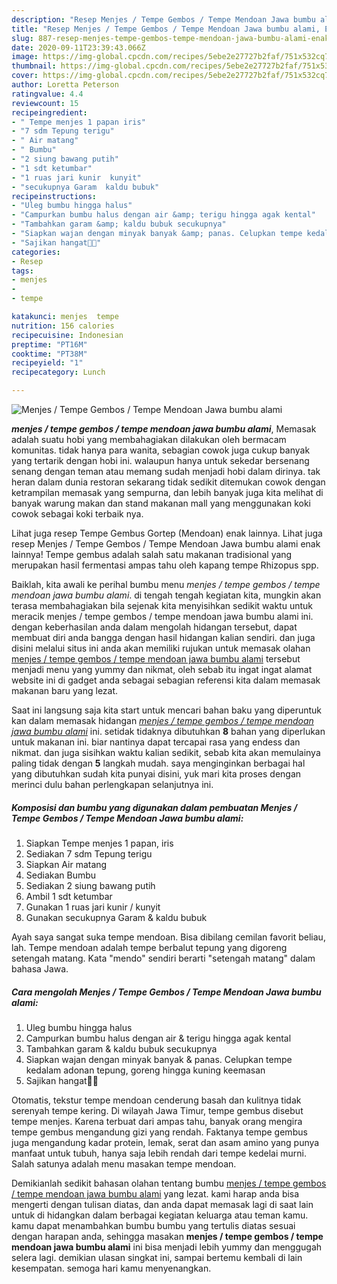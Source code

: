 ```yaml
---
description: "Resep Menjes / Tempe Gembos / Tempe Mendoan Jawa bumbu alami, Enak Banget"
title: "Resep Menjes / Tempe Gembos / Tempe Mendoan Jawa bumbu alami, Enak Banget"
slug: 887-resep-menjes-tempe-gembos-tempe-mendoan-jawa-bumbu-alami-enak-banget
date: 2020-09-11T23:39:43.066Z
image: https://img-global.cpcdn.com/recipes/5ebe2e27727b2faf/751x532cq70/menjes-tempe-gembos-tempe-mendoan-jawa-bumbu-alami-foto-resep-utama.jpg
thumbnail: https://img-global.cpcdn.com/recipes/5ebe2e27727b2faf/751x532cq70/menjes-tempe-gembos-tempe-mendoan-jawa-bumbu-alami-foto-resep-utama.jpg
cover: https://img-global.cpcdn.com/recipes/5ebe2e27727b2faf/751x532cq70/menjes-tempe-gembos-tempe-mendoan-jawa-bumbu-alami-foto-resep-utama.jpg
author: Loretta Peterson
ratingvalue: 4.4
reviewcount: 15
recipeingredient:
- " Tempe menjes 1 papan iris"
- "7 sdm Tepung terigu"
- " Air matang"
- " Bumbu"
- "2 siung bawang putih"
- "1 sdt ketumbar"
- "1 ruas jari kunir  kunyit"
- "secukupnya Garam  kaldu bubuk"
recipeinstructions:
- "Uleg bumbu hingga halus"
- "Campurkan bumbu halus dengan air &amp; terigu hingga agak kental"
- "Tambahkan garam &amp; kaldu bubuk secukupnya"
- "Siapkan wajan dengan minyak banyak &amp; panas. Celupkan tempe kedalam adonan tepung, goreng hingga kuning keemasan"
- "Sajikan hangat👌🏻"
categories:
- Resep
tags:
- menjes
- 
- tempe

katakunci: menjes  tempe 
nutrition: 156 calories
recipecuisine: Indonesian
preptime: "PT16M"
cooktime: "PT38M"
recipeyield: "1"
recipecategory: Lunch

---
```



![Menjes / Tempe Gembos / Tempe Mendoan Jawa bumbu alami](https://img-global.cpcdn.com/recipes/5ebe2e27727b2faf/751x532cq70/menjes-tempe-gembos-tempe-mendoan-jawa-bumbu-alami-foto-resep-utama.jpg)

<b><i>menjes / tempe gembos / tempe mendoan jawa bumbu alami</i></b>, Memasak adalah suatu hobi yang membahagiakan dilakukan oleh bermacam komunitas. tidak hanya para wanita, sebagian cowok juga cukup banyak yang tertarik dengan hobi ini. walaupun hanya untuk sekedar bersenang senang dengan teman atau memang sudah menjadi hobi dalam dirinya. tak heran dalam dunia restoran sekarang tidak sedikit ditemukan cowok dengan ketrampilan memasak yang sempurna, dan lebih banyak juga kita melihat di banyak warung makan dan stand makanan mall yang menggunakan koki cowok sebagai koki terbaik nya.

Lihat juga resep Tempe Gembus Gortep (Mendoan) enak lainnya. Lihat juga resep Menjes / Tempe Gembos / Tempe Mendoan Jawa bumbu alami enak lainnya! Tempe gembus adalah salah satu makanan tradisional yang merupakan hasil fermentasi ampas tahu oleh kapang tempe Rhizopus spp.

Baiklah, kita awali ke perihal bumbu menu <i>menjes / tempe gembos / tempe mendoan jawa bumbu alami</i>. di tengah tengah kegiatan kita, mungkin akan terasa membahagiakan bila sejenak kita menyisihkan sedikit waktu untuk meracik menjes / tempe gembos / tempe mendoan jawa bumbu alami ini. dengan keberhasilan anda dalam mengolah hidangan tersebut, dapat membuat diri anda bangga dengan hasil hidangan kalian sendiri. dan juga disini melalui situs ini anda akan memiliki rujukan untuk memasak olahan <u>menjes / tempe gembos / tempe mendoan jawa bumbu alami</u> tersebut menjadi menu yang yummy dan nikmat, oleh sebab itu ingat ingat alamat website ini di gadget anda sebagai sebagian referensi kita dalam memasak makanan baru yang lezat.


Saat ini langsung saja kita start untuk mencari bahan baku yang diperuntuk kan dalam memasak hidangan <u><i>menjes / tempe gembos / tempe mendoan jawa bumbu alami</i></u> ini. setidak tidaknya dibutuhkan <b>8</b> bahan yang diperlukan untuk makanan ini. biar nantinya dapat tercapai rasa yang endess dan nikmat. dan juga sisihkan waktu kalian sedikit, sebab kita akan memulainya paling tidak dengan <b>5</b> langkah mudah. saya menginginkan berbagai hal yang dibutuhkan sudah kita punyai disini, yuk mari kita proses dengan merinci dulu bahan perlengkapan selanjutnya ini.

<!--inarticleads1-->

##### Komposisi dan bumbu yang digunakan dalam pembuatan Menjes / Tempe Gembos / Tempe Mendoan Jawa bumbu alami:

1. Siapkan  Tempe menjes 1 papan, iris
1. Sediakan 7 sdm Tepung terigu
1. Siapkan  Air matang
1. Sediakan  Bumbu
1. Sediakan 2 siung bawang putih
1. Ambil 1 sdt ketumbar
1. Gunakan 1 ruas jari kunir / kunyit
1. Gunakan secukupnya Garam &amp; kaldu bubuk


Ayah saya sangat suka tempe mendoan. Bisa dibilang cemilan favorit beliau, lah. Tempe mendoan adalah tempe berbalut tepung yang digoreng setengah matang. Kata &#34;mendo&#34; sendiri berarti &#34;setengah matang&#34; dalam bahasa Jawa. 

<!--inarticleads2-->

##### Cara mengolah Menjes / Tempe Gembos / Tempe Mendoan Jawa bumbu alami:

1. Uleg bumbu hingga halus
1. Campurkan bumbu halus dengan air &amp; terigu hingga agak kental
1. Tambahkan garam &amp; kaldu bubuk secukupnya
1. Siapkan wajan dengan minyak banyak &amp; panas. Celupkan tempe kedalam adonan tepung, goreng hingga kuning keemasan
1. Sajikan hangat👌🏻


Otomatis, tekstur tempe mendoan cenderung basah dan kulitnya tidak serenyah tempe kering. Di wilayah Jawa Timur, tempe gembus disebut tempe menjes. Karena terbuat dari ampas tahu, banyak orang mengira tempe gembus mengandung gizi yang rendah. Faktanya tempe gembus juga mengandung kadar protein, lemak, serat dan asam amino yang punya manfaat untuk tubuh, hanya saja lebih rendah dari tempe kedelai murni. Salah satunya adalah menu masakan tempe mendoan. 

Demikianlah sedikit bahasan olahan tentang bumbu <u>menjes / tempe gembos / tempe mendoan jawa bumbu alami</u> yang lezat. kami harap anda bisa mengerti dengan tulisan diatas, dan anda dapat memasak lagi di saat lain untuk di hidangkan dalam berbagai kegiatan keluarga atau teman kamu. kamu dapat menambahkan bumbu bumbu yang tertulis diatas sesuai dengan harapan anda, sehingga masakan <b>menjes / tempe gembos / tempe mendoan jawa bumbu alami</b> ini bisa menjadi lebih yummy dan menggugah selera lagi. demikian ulasan singkat ini, sampai bertemu kembali di lain kesempatan. semoga hari kamu menyenangkan.
